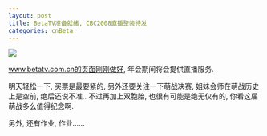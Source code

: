 ```yaml
---
layout: post
title: BetaTV准备就绪, CBC2008直播整装待发
categories: cnBeta
---
```

![](http://ww1.sinaimg.cn/large/4b91f9d5gy1g1s30c7802j20oq0fj0zt.jpg)

www.betatv.com.cn的页面刚刚做好, 年会期间将会提供直播服务.

明天轻松一下, 买票是最要紧的, 另外还要关注一下萌战决赛, 姐妹会师在萌战历史上是空前, 绝后还说不准.. 不过再加上双胞胎, 也很有可能是绝无仅有的, 你看这届萌战多么值得纪念啊.

另外, 还有作业, 作业……